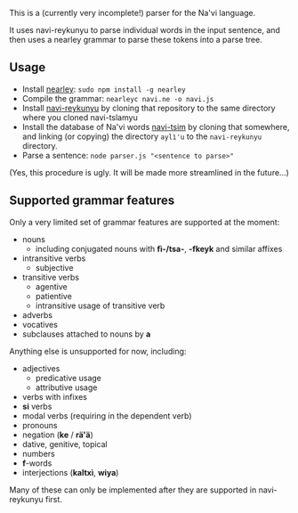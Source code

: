 This is a (currently very incomplete!) parser for the Na'vi language.

It uses navi-reykunyu to parse individual words in the input sentence, and then uses a nearley grammar to parse these tokens into a parse tree.

## Usage

* Install [nearley](https://github.com/kach/nearley): `sudo npm install -g nearley`
* Compile the grammar: `nearleyc navi.ne -o navi.js`
* Install [navi-reykunyu](https://github.com/Willem3141/navi-reykunyu) by cloning that repository to the same directory where you cloned navi-tslamyu
* Install the database of Na'vi words [navi-tsim](https://github.com/Willem3141/navi-tsim) by cloning that somewhere, and linking (or copying) the directory `aylì'u` to the `navi-reykunyu` directory.
* Parse a sentence: `node parser.js "<sentence to parse>"`

(Yes, this procedure is ugly. It will be made more streamlined in the future...)

## Supported grammar features

Only a very limited set of grammar features are supported at the moment:

* nouns
    * including conjugated nouns with **fì-/tsa-**, **-fkeyk** and similar affixes
* intransitive verbs
    * subjective
* transitive verbs
    * agentive
    * patientive
    * intransitive usage of transitive verb
* adverbs
* vocatives
* subclauses attached to nouns by **a**

Anything else is unsupported for now, including:

* adjectives
    * predicative usage
    * attributive usage
* verbs with infixes
* **si** verbs
* modal verbs (requiring **<iv>** in the dependent verb)
* pronouns
* negation (**ke** / **rä'ä**)
* dative, genitive, topical
* numbers
* **f**-words
* interjections (**kaltxì**, **wiya**)

Many of these can only be implemented after they are supported in navi-reykunyu first.

